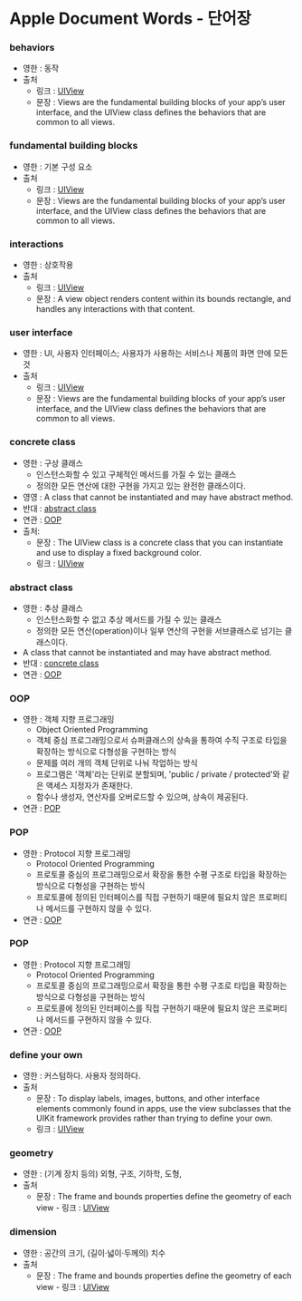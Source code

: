 # Apple Document Words - 단어장

### behaviors
- 영한 : 동작
- 출처
    - 링크 : [UIView](https://developer.apple.com/documentation/uikit/uiview)
    - 문장 : Views are the fundamental building blocks of your app’s user interface, and the UIView class defines the behaviors that are common to all views.

### fundamental building blocks
- 영한 : 기본 구성 요소
- 출처
    - 링크 : [UIView](https://developer.apple.com/documentation/uikit/uiview)
    - 문장 : Views are the fundamental building blocks of your app’s user interface, and the UIView class defines the behaviors that are common to all views.

### interactions
- 영한 : 상호작용
- 출처
    - 링크 : [UIView](https://developer.apple.com/documentation/uikit/uiview)
    - 문장 :  A view object renders content within its bounds rectangle, and handles any interactions with that content.

### user interface
- 영한 : UI, 사용자 인터페이스; 사용자가 사용하는 서비스나 제품의 화면 안에 모든 것
- 출처
    - 링크 : [UIView](https://developer.apple.com/documentation/uikit/uiview)
    - 문장 : Views are the fundamental building blocks of your app’s user interface, and the UIView class defines the behaviors that are common to all views.

### concrete class
- 영한 : 구상 클래스
    - 인스턴스화할 수 있고 구체적인 메서드를 가질 수 있는 클래스
    - 정의한 모든 연산에 대한 구현을 가지고 있는 완전한 클래스이다. 
- 영영 : A class that cannot be instantiated and may have abstract method.
- 반대 : [abstract class](#abstract-class)
- 연관 : [OOP](#OOP)
- 출처:
    - 문장 : The UIView class is a concrete class that you can instantiate and use to display a fixed background color.
    - 링크 : [UIView](https://developer.apple.com/documentation/uikit/uiview)




### abstract class
- 영한 : 추상 클래스
    - 인스턴스화할 수 없고 추상 메서드를 가질 수 있는 클래스
    - 정의한 모든 연산(operation)이나 일부 연산의 구현을 서브클래스로 넘기는 클래스이다. 
- A class that cannot be instantiated and may have abstract method.
- 반대 : [concrete class](#concrete-class)
- 연관 : [OOP](#OOP)

### OOP
- 영한 : 객체 지향 프로그래밍
    - Object Oriented Programming
    - 객체 중심 프로그래밍으로서 슈퍼클래스의 상속을 통하여 수직 구조로 타입을 확장하는 방식으로 다형성을 구현하는 방식
    - 문제를 여러 개의 객체 단위로 나눠 작업하는 방식
    - 프로그램은 '객체'라는 단위로 분할되며, 'public / private / protected'와 같은 액세스 지정자가 존재한다.
    - 함수나 생성자, 연산자를 오버로드할 수 있으며, 상속이 제공된다.
- 연관 : [POP](#pop)

### POP
- 영한 : Protocol 지향 프로그래밍
    - Protocol Oriented Programming
    - 프로토콜 중심의 프로그래밍으로서 확장을 통한 수평 구조로 타입을 확장하는 방식으로 다형성을 구현하는 방식
    - 프로토콜에 정의된 인터페이스를 직접 구현하기 때문에 필요치 않은 프로퍼티나 메서드를 구현하지 않을 수 있다.
- 연관 : [OOP](#oop)

### POP
- 영한 : Protocol 지향 프로그래밍
    - Protocol Oriented Programming
    - 프로토콜 중심의 프로그래밍으로서 확장을 통한 수평 구조로 타입을 확장하는 방식으로 다형성을 구현하는 방식
    - 프로토콜에 정의된 인터페이스를 직접 구현하기 때문에 필요치 않은 프로퍼티나 메서드를 구현하지 않을 수 있다.
- 연관 : [OOP](#oop)


### define your own
- 영한 : 커스텀하다. 사용자 정의하다.
- 출처
    - 문장 : To display labels, images, buttons, and other interface elements commonly found in apps, use the view subclasses that the UIKit framework provides rather than trying to define your own.
    - 링크 : [UIView](https://developer.apple.com/documentation/uikit/uiview#1652765)

### geometry
- 영한 : (기계 장치 등의) 외형, 구조, 기하학, 도형, 
- 출처
    - 문장 : The frame and bounds properties define the geometry of each view    - 링크 : [UIView](https://developer.apple.com/documentation/uikit/uiview#1652765)

### dimension
- 영한 : 공간의 크기, (길이·넓이·두께의) 치수
- 출처
    - 문장 : The frame and bounds properties define the geometry of each view    - 링크 : [UIView](https://developer.apple.com/documentation/uikit/uiview#1652765)

